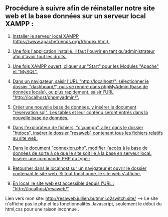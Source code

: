 ## Procédure à suivre afin de réinstaller notre site web et la base données sur un serveur local XAMPP :

1. [Installer le serveur local XAMPP (https://www.apachefriends.org/fr/index.html).](Installation)

2. [Une fois l'application installé, il faut l'ouvrir en tant qu'administrateur afin d'avoir tout les droits.](Ouverture)

3. [Une fois XAMPP ouvert, cliquer sur "Start" pour les Modules "Apache" et "MySQL".](Lancement-localhost)

4. [Dans un navigateur, saisir l'URL "http://localhost/", sélectionner le dossier "dashboard/", puis se rendre dans phpMyAdmin (base de données locale), ou plus rapidement, saisir l'URL "http://localhost/phpmyadmin/".](Accès-base-de-données)

5. [Créer une nouvelle base de données, y insérer le document "reservation.sql". Les tables et leur contenu seront entrés dans la nouvelle base de données.](Création-Basededonnées)

6. [Dans l'explorateur de fichiers, "c:\xampp", allez dans le dossier "htdocs", insérer le dossier "resaweb" contenant tous les fichiers relatifs au site web.](Insérer-la-basededonnées)

7. [Dans le document "connexion.php", modifier l'accès à la base de données de sorte à ce que le site soit lié à la base en serveur local. Insérer une commande PHP du type : <?php $db =new PDO('mysql:host=localhost;dbname=NomBaseDeDonnees;port=3306;charset=utf8', 'root', ''); ?>](connexion.php)

8. [Retourner dans le localhost sur un navigateur et ouvrir le dossier contenant le site web. Si tout fonctionne, le site web s'affiche.](ENJOY)

9. [En local, le site web est accessible depuis l'URL : "http://localhost/resaweb/" ](Link)

Lien vers mon site: http://resaweb.jullien.butmmi.o2switch.site/ --> Le site n'affiche pas le php et les fonctionnalités Javascript, seulement le début du html,css pour une raison inconnue .